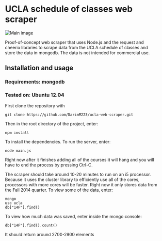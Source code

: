 UCLA schedule of classes web scraper
====================================

![Main image](http://i.imgur.com/oCrLA6e.png)

Proof-of-concept web scraper that uses Node.js and the request and cheerio libraries to scrape
data from the UCLA schedule of classes and store the data in
mongodb. The data is not intended for commercial use.

Installation and usage
----------------------

### Requirements: mongodb
### Tested on: Ubuntu 12.04

First clone the repository with

    git clone https://github.com/DarinM223/ucla-web-scraper.git

Then in the root directory of the project, enter:

    npm install

To install the dependencies. To run the server, enter:

    node main.js

Right now after it finishes adding all of the courses it will hang
and you will have to end the process by pressing Ctrl-C.

The scraper should take around 10-20 minutes to run on an i5
processor. Because it uses the cluster library to efficiently use
all of the cores, processors with more cores will be faster. Right now it only stores data from the Fall 2014 quarter.
To view some of the data, enter:

    mongo
    use ucla
    db["14F"].find()

To view how much data was saved, enter inside the mongo console:

    db["14F"].find().count()

It should return around 2700-2800 elements
